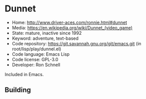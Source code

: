 # Dunnet

- Home: http://www.driver-aces.com/ronnie.html#dunnet
- Media: https://en.wikipedia.org/wiki/Dunnet_(video_game)
- State: mature, inactive since 1992
- Keyword: adventure, text-based
- Code repository: https://git.savannah.gnu.org/git/emacs.git (in root/lisp/play/dunnel.el)
- Code language: Emacs Lisp
- Code license: GPL-3.0
- Developer: Ron Schnell

Included in Emacs.

## Building
